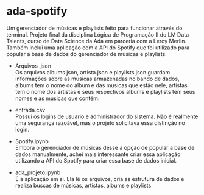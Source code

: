 # ada-spotify
Um gerenciador de músicas e playlists feito para funcionar através do terminal. Projeto final da disciplina Lógica de Programação II do LM Data Talents, curso de Data Science da Ada em parceria com a Leroy Merlin. Também inclui uma aplicação com a API do Spotify que foi utilizado para popular a base de dados do gerenciador de músicas e playlists.

* Arquivos .json \
Os arquivos albums.json, artista.json e playlists.json guardam informações sobre as musicas armazenadas no bando de dados, albums tem o nome do album e das musicas que estão nele, artistas tem o nome dos artistas e seus respectivos albums e playlists tem seus nomes e as musicas que contém.

* entrada.csv \
Possui os logins de usuario e administrador do sistema. Não é realmente uma segurança razoável, mas o projeto solicitava essa distinção no login.

* Spotify.ipynb \
Embora o gerenciador de músicas desse a opção de popular a base de dados manualmente, achei mais interessante criar essa aplicação utilizando a API do Spotify para criar essa base de dados inicial.

* ada_projeto.ipynb \
É a aplicação em si. Ela lê os arquivos, cria as estrutura de dados e realiza buscas de músicas, artistas, albums e playlists
